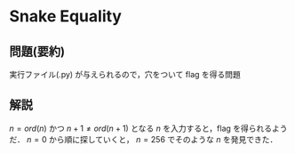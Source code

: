# Snake Equality

## 問題(要約)

実行ファイル(.py) が与えられるので，穴をついて flag を得る問題

## 解説

$n = ord(n)$ かつ $n + 1 \neq ord(n + 1)$ となる $n$ を入力すると，flag を得られるようだ． $n = 0$ から順に探していくと， $n = 256$ でそのような $n$ を発見できた．
